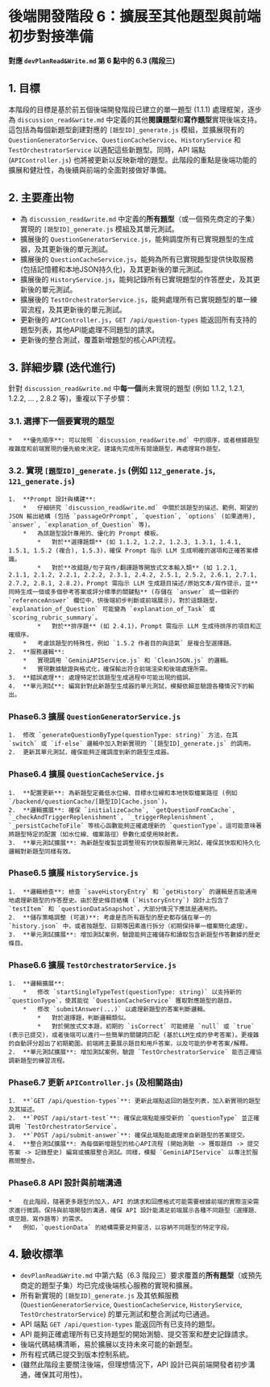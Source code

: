 # 後端開發階段 6：擴展至其他題型與前端初步對接準備

**對應 `devPlanRead&Write.md` 第 6 點中的 6.3 (階段三)**

## 1. 目標

本階段的目標是基於前五個後端開發階段已建立的單一題型 (1.1.1) 處理框架，逐步為 `discussion_read&write.md` 中定義的其他**閱讀題型**和**寫作題型**實現後端支持。這包括為每個新題型創建對應的 `[題型ID]_generate.js` 模組，並擴展現有的 `QuestionGeneratorService`、`QuestionCacheService`、`HistoryService` 和 `TestOrchestratorService` 以適配這些新題型。同時，API 端點 (`APIController.js`) 也將被更新以反映新增的題型。此階段的重點是後端功能的擴展和健壯性，為後續與前端的全面對接做好準備。

## 2. 主要產出物

*   為 `discussion_read&write.md` 中定義的**所有題型**（或一個預先商定的子集）實現的 `[題型ID]_generate.js` 模組及其單元測試。
*   擴展後的 `QuestionGeneratorService.js`，能夠調度所有已實現題型的生成器，及其更新後的單元測試。
*   擴展後的 `QuestionCacheService.js`，能夠為所有已實現題型提供快取服務 (包括記憶體和本地JSON持久化)，及其更新後的單元測試。
*   擴展後的 `HistoryService.js`，能夠記錄所有已實現題型的作答歷史，及其更新後的單元測試。
*   擴展後的 `TestOrchestratorService.js`，能夠處理所有已實現題型的單一練習流程，及其更新後的單元測試。
*   更新後的 `APIController.js`，`GET /api/question-types` 能返回所有支持的題型列表，其他API能處理不同題型的請求。
*   更新後的整合測試，覆蓋新增題型的核心API流程。

## 3. 詳細步驟 (迭代進行)

針對 `discussion_read&write.md` 中**每一個**尚未實現的題型 (例如 1.1.2, 1.2.1, 1.2.2, ... , 2.8.2 等)，重複以下子步驟：

### 3.1. 選擇下一個要實現的題型
    *   **優先順序**: 可以按照 `discussion_read&write.md` 中的順序，或者根據題型複雜度和前端實現的優先級來決定。建議先完成所有閱讀題型，再處理寫作題型。

### 3.2. 實現 `[題型ID]_generate.js` (例如 `112_generate.js`, `121_generate.js`)
    1.  **Prompt 設計與構建**:
        *   仔細研究 `discussion_read&write.md` 中關於該題型的描述、範例、期望的 JSON 輸出結構 (包括 `passageOrPrompt`, `question`, `options` (如果適用), `answer`, `explanation_of_Question` 等)。
        *   為該題型設計專用的、優化的 Prompt 模板。
            *   對於**選擇題類** (如 1.1.2, 1.2.2, 1.2.3, 1.3.1, 1.4.1, 1.5.1, 1.5.2 (複合), 1.5.3)，確保 Prompt 指示 LLM 生成明確的選項和正確答案標識。
            *   對於**改錯題/句子寫作/翻譯題等開放式文本輸入類** (如 1.2.1, 2.1.1, 2.1.2, 2.2.1, 2.2.2, 2.3.1, 2.4.2, 2.5.1, 2.5.2, 2.6.1, 2.7.1, 2.7.2, 2.8.1, 2.8.2)，Prompt 需指示 LLM 生成題目描述/原始文本/寫作提示，並**同時生成一個或多個參考答案或評分標準的關鍵點** (存儲在 `answer` 或一個新的 `referenceAnswer` 欄位中，供後端初步判斷或前端展示)。對於這類題型，`explanation_of_Question` 可能變為 `explanation_of_Task` 或 `scoring_rubric_summary`。
            *   對於**排序題** (如 2.4.1)，Prompt 需指示 LLM 生成待排序的項目和正確順序。
        *   考慮該題型的特殊性，例如 `1.5.2 作者目的與語氣` 是複合型選擇題。
    2.  **服務邏輯**:
        *   實現調用 `GeminiAPIService.js` 和 `CleanJSON.js` 的邏輯。
        *   實現數據驗證與格式化，確保輸出符合前端渲染和後端處理所需。
    3.  **錯誤處理**: 處理特定於該題型生成過程中可能出現的錯誤。
    4.  **單元測試**: 編寫針對此新題型生成器的單元測試，模擬依賴並驗證各種情況下的輸出。

### Phase6.3 擴展 `QuestionGeneratorService.js`
    1.  修改 `generateQuestionByType(questionType: string)` 方法，在其 `switch` 或 `if-else` 邏輯中加入對新實現的 `[題型ID]_generate.js` 的調用。
    2.  更新其單元測試，確保能夠正確調度到新的題型生成器。

### Phase6.4 擴展 `QuestionCacheService.js`
    1.  **配置更新**: 為新題型定義低水位線、目標水位線和本地快取檔案路徑 (例如 `/backend/questionCache/[題型ID]Cache.json`)。
    2.  **邏輯擴展**: 確保 `initializeCache`, `getQuestionFromCache`, `_checkAndTriggerReplenishment`, `_triggerReplenishment`, `_persistCacheToFile` 等核心函數能夠正確處理新的 `questionType`。這可能意味著將題型特定的配置（如水位線、檔案路徑）參數化或使用映射表。
    3.  **單元測試擴展**: 為新題型複製並調整現有的快取服務單元測試，確保其快取和持久化邏輯對新題型同樣有效。

### Phase6.5 擴展 `HistoryService.js`
    1.  **邏輯檢查**: 檢查 `saveHistoryEntry` 和 `getHistory` 的邏輯是否能通用地處理新題型的作答歷史。由於歷史條目結構 (`HistoryEntry`) 設計上包含了 `testItem` 和 `questionDataSnapshot`，大部分情況下應該是通用的。
    2.  **儲存策略調整 (可選)**: 考慮是否所有題型的歷史都存儲在單一的 `history.json` 中，或者按題型、日期等因素進行拆分（初期保持單一檔案簡化處理）。
    3.  **單元測試擴展**: 增加測試案例，驗證能夠正確儲存和讀取包含新題型作答數據的歷史條目。

### Phase6.6 擴展 `TestOrchestratorService.js`
    1.  **邏輯擴展**:
        *   修改 `startSingleTypeTest(questionType: string)` 以支持新的 `questionType`，使其能從 `QuestionCacheService` 獲取對應題型的題目。
        *   修改 `submitAnswer(...)` 以處理新題型的答案判斷邏輯。
            *   對於選擇題，判斷邏輯類似。
            *   對於開放式文本題，初期的 `isCorrect` 可能總是 `null` 或 `true` (表示已提交)，或者後端可以進行一些簡單的關鍵詞匹配 (基於LLM生成的參考答案)。更複雜的自動評分超出了初期範圍。前端將主要展示題目和用戶答案，以及可能的參考答案/解釋。
    2.  **單元測試擴展**: 增加測試案例，驗證 `TestOrchestratorService` 能否正確協調新題型的練習流程。

### Phase6.7 更新 `APIController.js` (及相關路由)
    1.  **`GET /api/question-types`**: 更新此端點返回的題型列表，加入新實現的題型及其描述。
    2.  **`POST /api/start-test`**: 確保此端點能接受新的 `questionType` 並正確調用 `TestOrchestratorService`。
    3.  **`POST /api/submit-answer`**: 確保此端點能處理來自新題型的答案提交。
    4.  **整合測試擴展**: 為每個新增題型的核心API流程 (開始測驗 -> 獲取題目 -> 提交答案 -> 記錄歷史) 編寫或擴展整合測試。同樣，模擬 `GeminiAPIService` 以專注於服務間整合。

### Phase6.8 API 設計與前端溝通
    *   在此階段，隨著更多題型的加入，API 的請求和回應格式可能需要根據前端的實際渲染需求進行微調。保持與前端開發的溝通，確保 API 設計能滿足前端展示各種不同題型（選擇題、填空題、寫作題等）的需求。
    *   例如，`questionData` 的結構需要足夠靈活，以容納不同題型的特定字段。

## 4. 驗收標準

*   `devPlanRead&Write.md` 中第六點（6.3 階段三）要求覆蓋的**所有題型**（或預先商定的題型子集）均已完成後端核心服務的實現和擴展。
*   所有新實現的 `[題型ID]_generate.js` 及其依賴服務 (`QuestionGeneratorService`, `QuestionCacheService`, `HistoryService`, `TestOrchestratorService`) 的單元測試和整合測試均已通過。
*   API 端點 `GET /api/question-types` 能返回所有已支持的題型。
*   API 能夠正確處理所有已支持題型的開始測驗、提交答案和歷史記錄請求。
*   後端代碼結構清晰，易於擴展以支持未來可能的新題型。
*   所有程式碼已提交到版本控制系統。
*   (雖然此階段主要關注後端，但理想情況下，API 設計已與前端開發者初步溝通，確保其可用性)。 